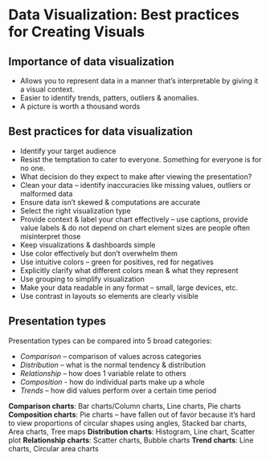 # Data Visualization: Best practices for Creating Visuals

## Importance of data visualization
- Allows you to represent data in a manner that’s interpretable by giving it a visual context.
- Easier to identify trends, patters, outliers & anomalies.
- A picture is worth a thousand words

## Best practices for data visualization
- Identify your target audience
- Resist the temptation to cater to everyone. Something for everyone is for no one.
- What decision do they expect to make after viewing the presentation?
- Clean your data – identify inaccuracies like missing values, outliers or malformed data
- Ensure data isn’t skewed & computations are accurate
- Select the right visualization type
- Provide context & label your chart effectively – use captions, provide value labels & do not depend on chart element sizes are people often misinterpret those
- Keep visualizations & dashboards simple
- Use color effectively but don’t overwhelm them
- Use intuitive colors – green for positives, red for negatives
- Explicitly clarify what different colors mean & what they represent
- Use grouping to simplify visualization
- Make your data readable in any format – small, large devices, etc.
- Use contrast in layouts so elements are clearly visible

## Presentation types
Presentation types can be compared into 5 broad categories:
- *Comparison* – comparison of values across categories
- *Distribution* – what is the normal tendency & distribution
- *Relationship* – how does 1 variable relate to others
- *Composition* - how do individual parts make up a whole
- *Trends* – how did values perform over a certain time period

**Comparison charts**: Bar charts/Column charts, Line charts, Pie charts
**Composition charts**: Pie charts – have fallen out of favor because it’s hard to view proportions of circular shapes using angles, Stacked bar charts, Area charts, Tree maps
**Distribution charts**: Histogram, Line chart, Scatter plot
**Relationship charts**: Scatter charts, Bubble charts
**Trend charts**: Line charts, Circular area charts






